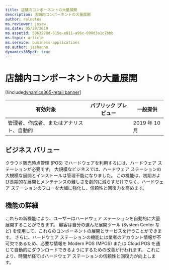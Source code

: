```yaml
---
title: 店舗内コンポーネントの大量展開
description: 店舗内コンポーネントの大量展開
author: relnotes
ms.reviewer: josaw
ms.date: 05/29/2019
ms.assetid: 5063278d-615e-e911-a96c-000d3a1c7bbb
ms.topic: article
ms.service: business-applications
ms.author: jashanno
dynamics365pdf: true
---
```

# 店舗内コンポーネントの大量展開
[!include[dynamics365-retail banner](../includes/dynamics365-retail.md)]

| 有効対象    |  パブリック プレビュー | 一般提供 | 
| ---------- | ---------- |---------- |
|管理者、作成者、またはアナリスト、自動的|| 2019 年 10 月|


## ビジネス バリュー
<!-- bv start -->
クラウド販売時点管理 (POS) でハードウェアを利用するには、ハードウェア ステーションが必要です。 大規模なビジネスでは、ハードウェア ステーションの大規模な展開とインストールは管理不能になりました。 この機能は、初期および長期的な展開とメンテナンスの難しさを劇的に減らすだけでなく、ハードウェア ステーションのフローを大幅に強化し、信頼性と回復力を高めます。
<!-- bv end -->



## 機能の詳細
<!--feature detail start -->
これらの新機能により、ユーザーはハードウェア ステーションを自動的に大量展開することができます。 顧客は自分の選んだ展開ツール (System Center など) を使用して、これらのコンポーネントの展開とサービスを行うことができます。 さらに、ハードウェア ステーションの機能には業者のアカウント情報が不可欠であるため、必要な情報を Modern POS (MPOS) または Cloud POS を通じて自動的にダウンロードできるようにするための改善が行われます。 これにより、時間が経てばハードウェア ステーションの信頼性と回復力が向上します。
<!--feature detail end -->










